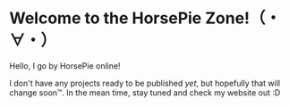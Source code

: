 # Welcome to the HorsePie Zone!（・∀・）

Hello, I go by HorsePie online!

I don't have any projects ready to be published _yet_, but hopefully that will change soon™. In the mean time, stay tuned and check my website out :D
